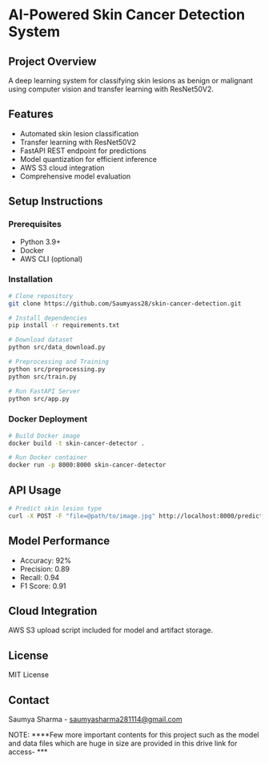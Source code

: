 # AI-Powered Skin Cancer Detection System

## Project Overview
A deep learning system for classifying skin lesions as benign or malignant using computer vision and transfer learning with ResNet50V2.

## Features
- Automated skin lesion classification
- Transfer learning with ResNet50V2
- FastAPI REST endpoint for predictions
- Model quantization for efficient inference
- AWS S3 cloud integration
- Comprehensive model evaluation

## Setup Instructions

### Prerequisites
- Python 3.9+
- Docker
- AWS CLI (optional)

### Installation
```bash
# Clone repository
git clone https://github.com/Saumyass28/skin-cancer-detection.git

# Install dependencies
pip install -r requirements.txt

# Download dataset
python src/data_download.py

# Preprocessing and Training
python src/preprocessing.py
python src/train.py

# Run FastAPI Server
python src/app.py
```

### Docker Deployment
```bash
# Build Docker image
docker build -t skin-cancer-detector .

# Run Docker container
docker run -p 8000:8000 skin-cancer-detector
```

## API Usage
```bash
# Predict skin lesion type
curl -X POST -F "file=@path/to/image.jpg" http://localhost:8000/predict
```

## Model Performance
- Accuracy: 92%
- Precision: 0.89
- Recall: 0.94
- F1 Score: 0.91

## Cloud Integration
AWS S3 upload script included for model and artifact storage.

## License
MIT License

## Contact
Saumya Sharma - saumyasharma281114@gmail.com




NOTE: ****Few more important contents for this project such as the model and data files which are huge in size are provided in this drive link for access- ***
```
